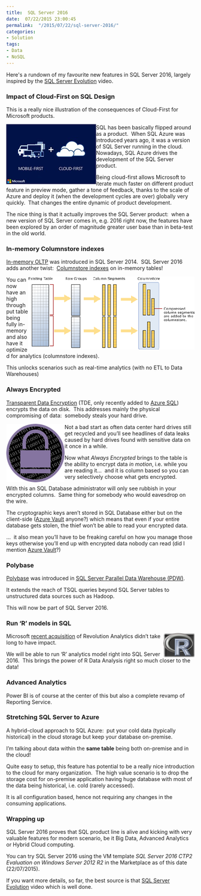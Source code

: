 ```yaml
---
title:  SQL Server 2016
date:  07/22/2015 23:00:45
permalink:  "/2015/07/22/sql-server-2016/"
categories:
- Solution
tags:
- Data
- NoSQL
---
```

Here's a rundown of my favourite new features in SQL Server 2016, largely inspired by the <a href="http://bit.ly/1Ifuveh" target="_blank">SQL Server Evolution</a> video.
<h3>Impact of Cloud-First on SQL Design</h3>
This is a really nice illustration of the consequences of Cloud-First for Microsoft products.

<a href="assets/2015/7/sql-server-2016/4150-microsoft-mobile-first-cloud-first1.jpg"><img style="background-image:none;float:left;padding-top:0;padding-left:0;display:inline;padding-right:0;border-width:0;" title="4150.Microsoft-Mobile-First-Cloud-First[1]" src="assets/2015/7/sql-server-2016/4150-microsoft-mobile-first-cloud-first1_thumb.jpg" alt="4150.Microsoft-Mobile-First-Cloud-First[1]" width="240" height="160" align="left" border="0" /></a>SQL has been basically flipped around as a product.  When SQL Azure was introduced years ago, it was a version of SQL Server running in the cloud.  Nowadays, SQL Azure drives the development of the SQL Server product.

Being cloud-first allows Microsoft to iterate much faster on different product feature in preview mode, gather a tone of feedback, thanks to the scale of Azure and deploy it (when the development cycles are over) globally very quickly.  That changes the entire dynamic of product development.

The nice thing is that it actually improves the SQL Server product:  when a new version of SQL Server comes in, e.g. 2016 right now, the features have been explored by an order of magnitude greater user base than in beta-test in the old world.
<h3>In-memory Columnstore indexes</h3>
<a href="https://msdn.microsoft.com/en-us/library/dn133186.aspx" target="_blank">In-memory OLTP</a> was introduced in SQL Server 2014.  SQL Server 2016 adds another twist:  <a href="https://msdn.microsoft.com/en-us/library/gg492088.aspx" target="_blank">Columnstore indexes</a> on in-memory tables!

<a href="assets/2015/7/sql-server-2016/ic70959411.gif"><img style="background-image:none;float:right;padding-top:0;padding-left:0;display:inline;padding-right:0;border:0;" title="IC709594[1]" src="assets/2015/7/sql-server-2016/ic7095941_thumb1.gif" alt="IC709594[1]" width="446" height="195" align="right" border="0" /></a>You can now have an high throughput table being fully in-memory and also have it optimized for analytics (columnstore indexes).

This unlocks scenarios such as real-time analytics (with no ETL to Data Warehouses)
<h3>Always Encrypted</h3>
<a href="https://msdn.microsoft.com/en-us/library/bb934049.aspx" target="_blank">Transparent Data Encryption</a> (TDE, only recently added to <a href="http://blogs.msdn.com/b/sqlsecurity/archive/2015/04/29/announcing-transparent-data-encryption-for-azure-sql-database.aspx" target="_blank">Azure SQL</a>) encrypts the data on disk.  This addresses mainly the physical compromising of data:  somebody steals your hard drive.

<a href="assets/2015/7/sql-server-2016/encryption1.png"><img style="background-image:none;float:left;padding-top:0;padding-left:0;display:inline;padding-right:0;border:0;" title="encryption[1]" src="assets/2015/7/sql-server-2016/encryption1_thumb.png" alt="encryption[1]" width="156" height="156" align="left" border="0" /></a>Not a bad start as often data center hard drives still get recycled and you’ll see headlines of data leaks caused by hard drives found with sensitive data on it once in a while.

Now what <em>Always Encrypted </em>brings to the table is the ability to encrypt data <em>in motion</em>, i.e. while you are reading it…  and it is column based so you can very selectively choose what gets encrypted.

With this an SQL Database administrator will only see rubbish in your encrypted columns.  Same thing for somebody who would eavesdrop on the wire.

The cryptographic keys aren’t stored in SQL Database either but on the client-side (<a href="http://vincentlauzon.com/2015/07/09/azure-key-vault-is-now-generally-available/" target="_blank">Azure Vault</a> anyone?) which means that even if your entire database gets stolen, the thief won’t be able to read your encrypted data.

…  it also mean you’ll have to be freaking careful on how you manage those keys otherwise you’ll end up with encrypted data nobody can read (did I mention <a href="http://vincentlauzon.com/2015/06/13/azure-key-vault-step-by-step/" target="_blank">Azure Vault</a>?)
<h3>Polybase</h3>
<a href="http://www.jamesserra.com/archive/2014/02/polybase-explained/" target="_blank">Polybase</a> was introduced in <a href="http://searchsqlserver.techtarget.com/definition/Microsoft-SQL-Server-Parallel-Data-Warehouse-SQL-Server-PDW" target="_blank">SQL Server Parallel Data Warehouse (PDW)</a>.

It extends the reach of TSQL queries beyond SQL Server tables to unstructured data sources such as Hadoop.

This will now be part of SQL Server 2016.
<h3>Run ‘R’ models in SQL</h3>
<a href="assets/2015/7/sql-server-2016/200px-r_logo-svg1_.png"><img style="background-image:none;float:right;padding-top:0;padding-left:0;display:inline;padding-right:0;border:0;" title="200px-R_logo.svg[1]" src="assets/2015/7/sql-server-2016/200px-r_logo-svg1_thumb.png" alt="200px-R_logo.svg[1]" width="84" height="65" align="right" border="0" /></a>Microsoft <a href="http://blogs.technet.com/b/machinelearning/archive/2015/04/06/microsoft-closes-acquisition-of-revolution-analytics.aspx" target="_blank">recent acquisition</a> of Revolution Analytics didn’t take long to have impact.

We will be able to run ‘R’ analytics model right into SQL Server 2016.  This brings the power of R Data Analysis right so much closer to the data!
<h3>Advanced Analytics</h3>
Power BI is of course at the center of this but also a complete revamp of Reporting Service.
<h3>Stretching SQL Server to Azure</h3>
A hybrid-cloud approach to SQL Azure:  put your cold data (typically historical) in the cloud storage but keep your database on-premise.

I’m talking about data within the <strong>same table</strong> being both on-premise and in the cloud!

Quite easy to setup, this feature has potential to be a really nice introduction to the cloud for many organization.  The high value scenario is to drop the storage cost for on-premise application having huge database with most of the data being historical, i.e. cold (rarely accessed).

It is all configuration based, hence not requiring any changes in the consuming applications.
<h3>Wrapping up</h3>
SQL Server 2016 proves that SQL product line is alive and kicking with very valuable features for modern scenario, be it Big Data, Advanced Analytics or Hybrid Cloud computing.

You can try SQL Server 2016 using the VM template <em>SQL Server 2016 CTP2 Evaluation on Windows Server 2012 R2</em> in the Marketplace as of this date (22/07/2015).

If you want more details, so far, the best source is that <a href="http://bit.ly/1Ifuveh" target="_blank">SQL Server Evolution</a> video which is well done.